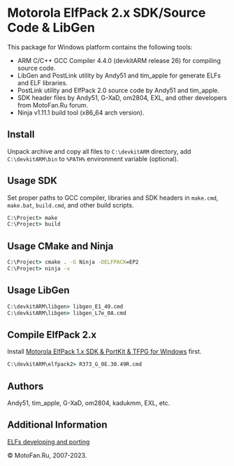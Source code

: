 Motorola ElfPack 2.x SDK/Source Code & LibGen
=============================================

This package for Windows platform contains the following tools:

* ARM C/C++ GCC Compiler 4.4.0 (devkitARM release 26) for compiling source code.
* LibGen and PostLink utility by Andy51 and tim_apple for generate ELFs and ELF libraries.
* PostLink utility and ElfPack 2.0 source code by Andy51 and tim_apple.
* SDK header files by Andy51, G-XaD, om2804, EXL, and other developers from MotoFan.Ru forum.
* Ninja v1.11.1 build tool (x86_64 arch version).

## Install

Unpack archive and copy all files to `C:\devkitARM` directory, add  `C:\devkitARM\bin` to `%PATH%` environment variable (optional).

## Usage SDK

Set proper paths to GCC compiler, libraries and SDK headers in `make.cmd`, `make.bat`, `build.cmd`, and other build scripts.

```bat
C:\Project> make
C:\Project> build
```

## Usage CMake and Ninja

```bat
C:\Project> cmake . -G Ninja -DELFPACK=EP2
C:\Project> ninja -v
```

## Usage LibGen

```bat
C:\devkitARM\libgen> libgen_E1_49.cmd
C:\devkitARM\libgen> libgen_L7e_0A.cmd
```

## Compile ElfPack 2.x

Install [Motorola ElfPack 1.x SDK & PortKit & TFPG for Windows](https://github.com/MotoFanRu/ELFKIT_EP1_Windows) first.

```bat
C:\devkitARM\elfpack2> R373_G_0E.30.49R.cmd
```

## Authors

Andy51, tim_apple, G-XaD, om2804, kadukmm, EXL, etc.

## Additional Information

[ELFs developing and porting](https://forum.motofan.ru/index.php?showforum=184)

© MotoFan.Ru, 2007-2023.
